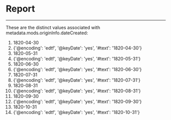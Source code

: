 # Report
---
These are the distinct values associated with metadata.mods.originInfo.dateCreated:

1. 1820-04-30
2. {'@encoding': 'edtf', '@keyDate': 'yes', '#text': '1820-04-30'}
3. 1820-05-31
4. {'@encoding': 'edtf', '@keyDate': 'yes', '#text': '1820-05-31'}
5. 1820-06-30
6. {'@encoding': 'edtf', '@keyDate': 'yes', '#text': '1820-06-30'}
7. 1820-07-31
8. {'@encoding': 'edtf', '@keyDate': 'yes', '#text': '1820-07-31'}
9. 1820-08-31
10. {'@encoding': 'edtf', '@keyDate': 'yes', '#text': '1820-08-31'}
11. 1820-09-30
12. {'@encoding': 'edtf', '@keyDate': 'yes', '#text': '1820-09-30'}
13. 1820-10-31
14. {'@encoding': 'edtf', '@keyDate': 'yes', '#text': '1820-10-31'}
